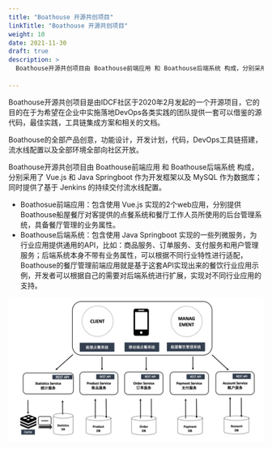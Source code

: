 ```yaml
---
title: "Boathouse 开源共创项目"
linkTitle: "Boathouse 开源共创项目"
weight: 10
date: 2021-11-30
draft: true
description: >
  Boathouse开源共创项目由 Boathouse前端应用 和 Boathouse后端系统 构成，分别采用了 Vue.js 和 Java Springboot 作为开发框架以及 MySQL 作为数据库；同时提供了基于 Jenkins 的持续交付流水线配置。

---
```

Boathouse开源共创项目是由IDCF社区于2020年2月发起的一个开源项目，它的目的在于为希望在企业中实施落地DevOps各类实践的团队提供一套可以借鉴的源代码，最佳实践，工具链集成方案和相关的文档。

Boathouse的全部产品创意，功能设计，开发计划，代码，DevOps工具链搭建，流水线配置以及全部环境全部向社区开放。

Boathouse开源共创项目由 Boathouse前端应用 和 Boathouse后端系统 构成，分别采用了 Vue.js 和 Java Springboot 作为开发框架以及 MySQL 作为数据库；同时提供了基于 Jenkins 的持续交付流水线配置。

- Boathosue前端应用：包含使用 Vue.js 实现的2个web应用，分别提供Boathouse船屋餐厅对客提供的点餐系统和餐厅工作人员所使用的后台管理系统，具备餐厅管理的业务属性。
- Boathouse后端系统：包含使用 Java Springboot 实现的一些列微服务，为行业应用提供通用的API，比如：商品服务、订单服务、支付服务和用户管理服务；后端系统本身不带有业务属性，可以根据不同行业特性进行适配，Boathouse的餐厅管理前端应用就是基于这套API实现出来的餐饮行业应用示例，开发者可以根据自己的需要对后端系统进行扩展，实现对不同行业应用的支持。

![Boathouse产品架构](images/boathouse-structure.png)
